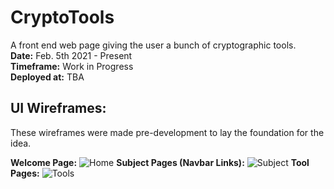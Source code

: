 # CryptoTools
A front end web page giving the user a bunch of cryptographic tools.</br>
__Date:__ Feb. 5th 2021 - Present </br>
__Timeframe:__ Work in Progress  </br>
__Deployed at:__ TBA </br>

## UI Wireframes:
These wireframes were made pre-development to lay the foundation for the idea. </br>

__Welcome Page:__
![Home](https://i.imgur.com/ZevuOlr.png)
__Subject Pages (Navbar Links):__
![Subject](https://i.imgur.com/8XEsN9U.png)
__Tool Pages:__
![Tools](https://i.imgur.com/azIsbRB.png)
